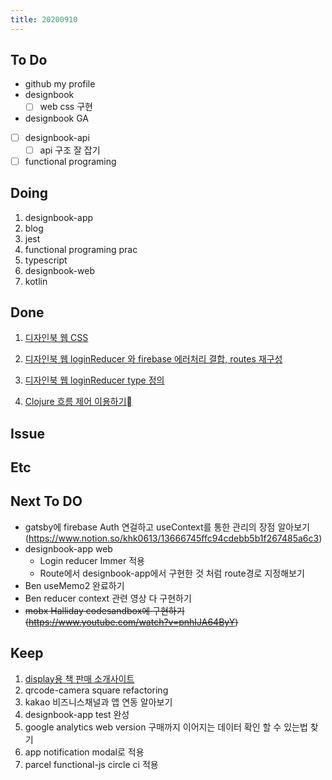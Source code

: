 ```yaml
---
title: 20200910
---
```


## To Do

- github my profile
- designbook
  - [ ] web css 구현
- designbook GA
- [ ] designbook-api
  - [ ] api 구조 잘 잡기
- [ ] functional programing

## Doing

1. designbook-app
2. blog
3. jest
4. functional programing prac
5. typescript
6. designbook-web
7. kotlin

## Done

1. [디자인북 웹 CSS](https://www.notion.so/khk0613/css-framework-e081620386844d06ad2f14d9bc94f4c8)

2. [디자인북 웹 loginReducer 와 firebase 에러처리 결합, routes 재구성](https://www.notion.so/khk0613/Refactoring-Login-useReducer-flow-Routes-restructure-b2c7ed1a4cd64d5585ee1139a6adf147)

3. [디자인북 웹 loginReducer type 정의](https://www.notion.so/khk0613/loginReducer-type-4042056d3e694e71a50db01390d57b64)

4. [Clojure 흐름 제어 이용하기](https://www.notion.so/khk0613/f0256426db274dd59aca0b4d4c4a0089)

## Issue

## Etc

## Next To DO

- gatsby에 firebase Auth 연걸하고 useContext를 통한 관리의 장점 알아보기(https://www.notion.so/khk0613/13666745ffc94cdebb5b1f267485a6c3)
- designbook-app web
  - Login reducer Immer 적용
  - Route에서 designbook-app에서 구현한 것 처럼 route경로 지정해보기
- Ben useMemo2 완료하기
- Ben reducer context 관련 영상 다 구현하기
- <strike>mobx Halliday codesandbox에 구현하기 (https://www.youtube.com/watch?v=pnhIJA64ByY)</strike>

## Keep

1. [display용 책 판매 소개사이트](https://www.notion.so/664d830ecbd64cfd92ec8d22efa725fa)
2. qrcode-camera square refactoring
3. kakao 비즈니스채널과 앱 연동 알아보기
4. designbook-app test 완성
5. google analytics web version 구매까지 이어지는 데이터 확인 할 수 있는법 찾기
6. app notification modal로 적용
7. parcel functional-js circle ci 적용
